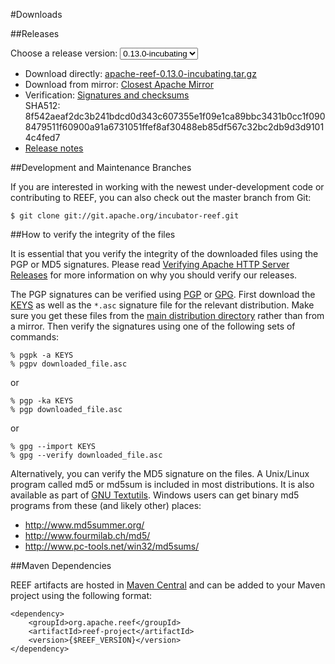 <!--
Licensed to the Apache Software Foundation (ASF) under one
or more contributor license agreements.  See the NOTICE file
distributed with this work for additional information
regarding copyright ownership.  The ASF licenses this file
to you under the Apache License, Version 2.0 (the
"License"); you may not use this file except in compliance
with the License.  You may obtain a copy of the License at

http://www.apache.org/licenses/LICENSE-2.0

Unless required by applicable law or agreed to in writing,
software distributed under the License is distributed on an
"AS IS" BASIS, WITHOUT WARRANTIES OR CONDITIONS OF ANY
KIND, either express or implied.  See the License for the
specific language governing permissions and limitations
under the License.
-->
#Downloads

##Releases

Choose a release version:
<select id="selectRelease" onchange="setReleaseLink()">
    <option value="0.13.0-incubating" selected="selected">0.13.0-incubating</option>
    <option value="0.12.0-incubating">0.12.0-incubating</option>
    <option value="0.11.0-incubating">0.11.0-incubating</option>
    <option value="0.10.0-incubating">0.10.0-incubating</option>
</select>

<ul id="listRelease">
    <li>
        Download directly:
        <a id="directLink" href="http://www.apache.org/dist/incubator/reef/0.13.0-incubating/apache-reef-0.13.0-incubating.tar.gz">
            apache-reef-0.13.0-incubating.tar.gz
        </a>
    </li>
    <li>
        Download from mirror:
        <a id="mirrorLink" href="http://www.apache.org/dyn/closer.cgi/incubator/reef/0.13.0-incubating">
        Closest Apache Mirror</a>
    </li>
    <li>
        Verification:
        <a id="verificationLink" href="http://www.apache.org/dist/incubator/reef/0.13.0-incubating/">
            Signatures and checksums
        </a>
        <br />
        SHA512: <span id="sha512Text">8f542aeaf2dc3b241bdcd0d343c607355e1f09e1ca89bbc3431b0cc1f0908479511f60900a91a6731051ffef8af30488eb85df567c32bc2db9d3d91014c4fed7</span>
    </li>
    <li>
        <a id="releaseNotesLink" href="http://issues.apache.org/jira/secure/ReleaseNote.jspa?projectId=12315820&amp;version=12332972">Release notes</a>
    </li>
</ul>

##Development and Maintenance Branches

If you are interested in working with the newest under-development code or contributing to REEF, you can also check out the master branch from Git:

    $ git clone git://git.apache.org/incubator-reef.git

##How to verify the integrity of the files

It is essential that you verify the integrity of the downloaded files using the PGP or MD5 signatures. Please read [Verifying Apache HTTP Server Releases](http://www.apache.org/info/verification.html) for more information on why you should verify our releases.

The PGP signatures can be verified using [PGP](http://www.pgpi.org/) or [GPG](https://www.gnupg.org/). First download the [KEYS](http://www.apache.org/dist/incubator/reef/KEYS) as well as the `*.asc` signature file for the relevant distribution. Make sure you get these files from the [main distribution directory](http://www.apache.org/dist/incubator/reef/) rather than from a mirror. Then verify the signatures using one of the following sets of commands:

    % pgpk -a KEYS
    % pgpv downloaded_file.asc

or

    % pgp -ka KEYS
    % pgp downloaded_file.asc

or

    % gpg --import KEYS
    % gpg --verify downloaded_file.asc

Alternatively, you can verify the MD5 signature on the files. A Unix/Linux program called md5 or md5sum is included in most distributions. It is also available as part of [GNU Textutils](http://www.gnu.org/software/textutils/textutils.html). Windows users can get binary md5 programs from these (and likely other) places: 


- http://www.md5summer.org/
- http://www.fourmilab.ch/md5/
- http://www.pc-tools.net/win32/md5sums/

##Maven Dependencies

REEF artifacts are hosted in [Maven Central](http://search.maven.org/#search|ga|1|org.apache.reef) and can be added to your Maven project using the following format:

    <dependency>
        <groupId>org.apache.reef</groupId>
        <artifactId>reef-project</artifactId>
        <version>{$REEF_VERSION}</version>
    </dependency>
 
